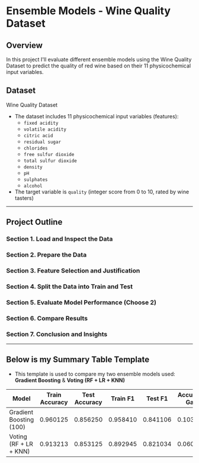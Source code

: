 # Ensemble Models - Wine Quality Dataset

## Overview
In this project I'll evaluate different ensemble models using the Wine Quality Dataset to predict the quality of red wine based on their 11 physicochemical input variables.

## Dataset 
Wine Quality Dataset
- The dataset includes 11 physicochemical input variables (features):
    - `fixed acidity`
    - `volatile acidity`
    - `citric acid`
    - `residual sugar` 
    - `chlorides`
    - `free sulfur dioxide`
    - `total sulfur dioxide`
    - `density`
    - `pH`
    - `sulphates`
    - `alcohol`
- The target variable is `quality` (integer score from 0 to 10, rated by wine tasters)

---

## Project Outline

### Section 1. Load and Inspect the Data

### Section 2. Prepare the Data

### Section 3. Feature Selection and Justification

### Section 4. Split the Data into Train and Test

### Section 5. Evaluate Model Performance (Choose 2)

### Section 6. Compare Results

### Section 7. Conclusion and Insights

---

## Below is my Summary Table Template
- This template is used to compare my two ensemble models used: **Gradient Boosting** & **Voting (RF + LR + KNN)**

| Model                    | Train Accuracy | Test Accuracy | Train F1   | Test F1   | Accuracy Gap | F1 Gap   |
|--------------------------|----------------|----------------|------------|-----------|---------------|----------|
| Gradient Boosting (100)  | 0.960125       | 0.856250       | 0.958410   | 0.841106  | 0.103875      | 0.117304 |
| Voting (RF + LR + KNN)   | 0.913213       | 0.853125       | 0.892945   | 0.821034  | 0.060088      | 0.071911 |
